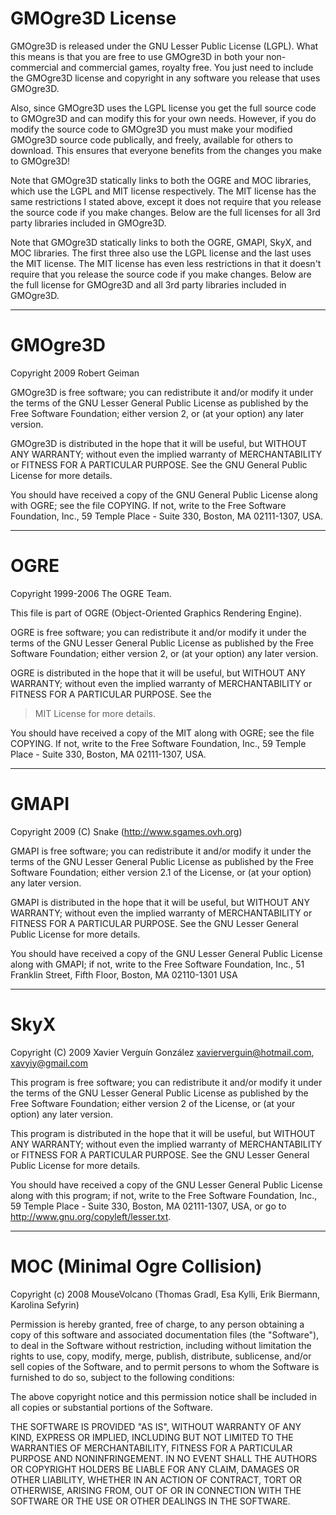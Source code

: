 # GMOgre3D License #
GMOgre3D is released under the GNU Lesser Public License (LGPL).  What this means is that you are free to use GMOgre3D in both your non-commercial and commercial games, royalty free.  You just need to include the GMOgre3D license and copyright in any software you release that uses GMOgre3D.

Also, since GMOgre3D uses the LGPL license you get the full source code to GMOgre3D and can modify this for your own needs.  However, if you do modify the source code to GMOgre3D you must make your modified GMOgre3D source code publically, and freely, available for others to download.  This ensures that everyone benefits from the changes you make to GMOgre3D!

Note that GMOgre3D statically links to both the OGRE and MOC libraries, which use the LGPL and MIT license respectively.  The MIT license has the same restrictions I stated above, except it does not require that you release the source code if you make changes.  Below are the full licenses for all 3rd party libraries included in GMOgre3D.

Note that GMOgre3D statically links to both the OGRE, GMAPI, SkyX, and MOC libraries.  The first three also use the LGPL license and the last uses the MIT license.  The MIT license has even less restrictions in that it doesn't require that you release the source code if you make changes.  Below are the full license for GMOgre3D and all 3rd party libraries included in GMOgre3D.

---


# GMOgre3D #
Copyright 2009 Robert Geiman

GMOgre3D is free software; you can redistribute it and/or modify it under the terms of the GNU Lesser General Public License as published by the Free Software Foundation; either version 2, or (at your option) any later version.

GMOgre3D is distributed in the hope that it will be useful, but WITHOUT ANY WARRANTY; without even the implied warranty of MERCHANTABILITY or FITNESS FOR A PARTICULAR PURPOSE.  See the GNU General Public License for more details.

You should have received a copy of the GNU General Public License along with OGRE; see the file COPYING.  If not, write to the Free Software Foundation, Inc., 59 Temple Place - Suite 330, Boston, MA 02111-1307, USA.

---


# OGRE #
Copyright 1999-2006 The OGRE Team.

This file is part of OGRE (Object-Oriented Graphics Rendering Engine).

OGRE is free software; you can redistribute it and/or modify it under the terms of the GNU Lesser General Public License as published by the Free Software Foundation; either version 2, or (at your option) any later version.

OGRE is distributed in the hope that it will be useful, but WITHOUT ANY WARRANTY; without even the implied warranty of MERCHANTABILITY or FITNESS FOR A PARTICULAR PURPOSE.  See the
> MIT License for more details.

You should have received a copy of the MIT along with OGRE; see the file COPYING.  If not, write to the Free Software Foundation, Inc., 59 Temple Place - Suite 330, Boston, MA 02111-1307, USA.

---


# GMAPI #
Copyright 2009 (C) Snake (http://www.sgames.ovh.org)

GMAPI is free software; you can redistribute it and/or modify it under the terms of the GNU Lesser General Public License as published by the Free Software Foundation; either version 2.1 of the License, or (at your option) any later version.

GMAPI is distributed in the hope that it will be useful, but WITHOUT ANY WARRANTY; without even the implied warranty of MERCHANTABILITY or FITNESS FOR A PARTICULAR PURPOSE.  See the GNU Lesser General Public License for more details.

You should have received a copy of the GNU Lesser General Public License along with GMAPI; if not, write to the Free Software Foundation, Inc., 51 Franklin Street, Fifth Floor, Boston, MA 02110-1301 USA

---


# SkyX #
Copyright (C) 2009 Xavier Verguín González <xavierverguin@hotmail.com>, <xavyiy@gmail.com>

This program is free software; you can redistribute it and/or modify it under the terms of the GNU Lesser General Public License as published by the Free Software Foundation; either version 2 of the License, or (at your option) any later version.

This program is distributed in the hope that it will be useful, but WITHOUT ANY WARRANTY; without even the implied warranty of MERCHANTABILITY or FITNESS FOR A PARTICULAR PURPOSE. See the GNU Lesser General Public License for more details.

You should have received a copy of the GNU Lesser General Public License along with this program; if not, write to the Free Software Foundation, Inc., 59 Temple Place - Suite 330, Boston, MA 02111-1307, USA, or go to http://www.gnu.org/copyleft/lesser.txt.

---


# MOC (Minimal Ogre Collision) #
Copyright (c) 2008 MouseVolcano (Thomas Gradl, Esa Kylli, Erik Biermann, Karolina Sefyrin)

Permission is hereby granted, free of charge, to any person obtaining a copy of this software and associated documentation files (the "Software"), to deal in the Software without restriction, including without limitation the rights to use, copy, modify, merge, publish, distribute, sublicense, and/or sell copies of the Software, and to permit persons to whom the Software is furnished to do so, subject to the following conditions:

The above copyright notice and this permission notice shall be included in all copies or substantial portions of the Software.

THE SOFTWARE IS PROVIDED "AS IS", WITHOUT WARRANTY OF ANY KIND, EXPRESS OR IMPLIED, INCLUDING BUT NOT LIMITED TO THE WARRANTIES OF MERCHANTABILITY, FITNESS FOR A PARTICULAR PURPOSE AND NONINFRINGEMENT. IN NO EVENT SHALL THE AUTHORS OR COPYRIGHT HOLDERS BE LIABLE FOR ANY CLAIM, DAMAGES OR OTHER LIABILITY, WHETHER IN AN ACTION OF CONTRACT, TORT OR OTHERWISE, ARISING FROM, OUT OF OR IN CONNECTION WITH THE SOFTWARE OR THE USE OR OTHER DEALINGS IN THE SOFTWARE.